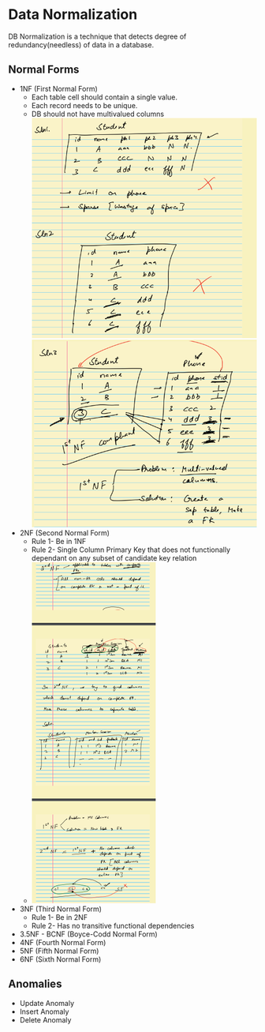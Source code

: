 # Data Normalization
DB Normalization is a technique that detects degree of redundancy(needless) of data in a database.
## Normal Forms
- 1NF (First Normal Form)
    - Each table cell should contain a single value.
    - Each record needs to be unique.
    - DB should not have multivalued columns
  ![img.png](../assets/images/rdbms/img.png)
  ![img_1.png](../assets/images/rdbms/img_1.png)
- 2NF (Second Normal Form)
  - Rule 1- Be in 1NF
  - Rule 2- Single Column Primary Key that does not functionally dependant on any subset of candidate key relation
  - ![img.png](../assets/images/rdbms/2nf.png)
- 3NF (Third Normal Form)
  - Rule 1- Be in 2NF
  - Rule 2- Has no transitive functional dependencies
- 3.5NF - BCNF (Boyce-Codd Normal Form)
- 4NF (Fourth Normal Form)
- 5NF (Fifth Normal Form)
- 6NF (Sixth Normal Form)

## Anomalies
- Update Anomaly
- Insert Anomaly
- Delete Anomaly



